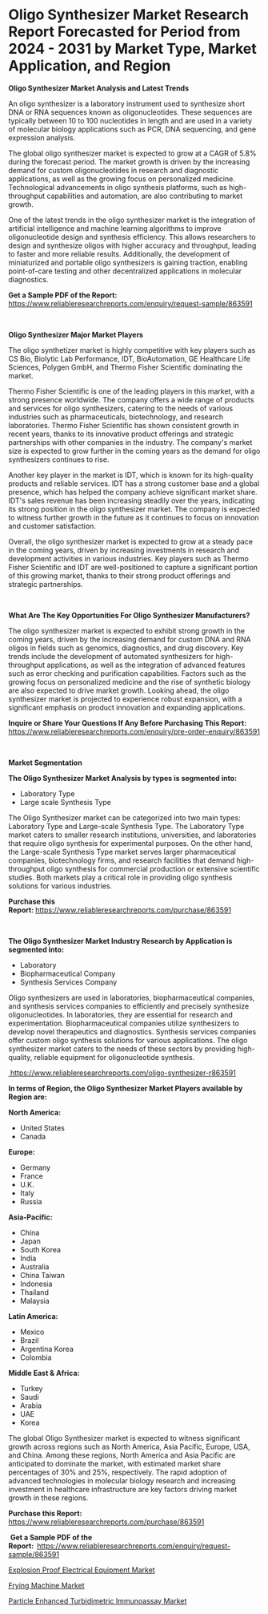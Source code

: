 <p><h1>Oligo Synthesizer Market Research Report Forecasted for Period from 2024 -  2031 by Market Type, Market Application, and Region</h1></p><p><strong>Oligo Synthesizer Market Analysis and Latest Trends</strong></p>
<p><p>An oligo synthesizer is a laboratory instrument used to synthesize short DNA or RNA sequences known as oligonucleotides. These sequences are typically between 10 to 100 nucleotides in length and are used in a variety of molecular biology applications such as PCR, DNA sequencing, and gene expression analysis.</p><p>The global oligo synthesizer market is expected to grow at a CAGR of 5.8% during the forecast period. The market growth is driven by the increasing demand for custom oligonucleotides in research and diagnostic applications, as well as the growing focus on personalized medicine. Technological advancements in oligo synthesis platforms, such as high-throughput capabilities and automation, are also contributing to market growth.</p><p>One of the latest trends in the oligo synthesizer market is the integration of artificial intelligence and machine learning algorithms to improve oligonucleotide design and synthesis efficiency. This allows researchers to design and synthesize oligos with higher accuracy and throughput, leading to faster and more reliable results. Additionally, the development of miniaturized and portable oligo synthesizers is gaining traction, enabling point-of-care testing and other decentralized applications in molecular diagnostics.</p></p>
<p><strong>Get a Sample PDF of the Report:&nbsp;</strong> <a href="https://www.reliableresearchreports.com/enquiry/request-sample/863591">https://www.reliableresearchreports.com/enquiry/request-sample/863591</a></p>
<p>&nbsp;</p>
<p><strong>Oligo Synthesizer Major Market Players</strong></p>
<p><p>The oligo synthetizer market is highly competitive with key players such as CS Bio, Biolytic Lab Performance, IDT, BioAutomation, GE Healthcare Life Sciences, Polygen GmbH, and Thermo Fisher Scientific dominating the market. </p><p>Thermo Fisher Scientific is one of the leading players in this market, with a strong presence worldwide. The company offers a wide range of products and services for oligo synthesizers, catering to the needs of various industries such as pharmaceuticals, biotechnology, and research laboratories. Thermo Fisher Scientific has shown consistent growth in recent years, thanks to its innovative product offerings and strategic partnerships with other companies in the industry. The company's market size is expected to grow further in the coming years as the demand for oligo synthesizers continues to rise.</p><p>Another key player in the market is IDT, which is known for its high-quality products and reliable services. IDT has a strong customer base and a global presence, which has helped the company achieve significant market share. IDT's sales revenue has been increasing steadily over the years, indicating its strong position in the oligo synthesizer market. The company is expected to witness further growth in the future as it continues to focus on innovation and customer satisfaction.</p><p>Overall, the oligo synthesizer market is expected to grow at a steady pace in the coming years, driven by increasing investments in research and development activities in various industries. Key players such as Thermo Fisher Scientific and IDT are well-positioned to capture a significant portion of this growing market, thanks to their strong product offerings and strategic partnerships.</p></p>
<p>&nbsp;</p>
<p><strong>What Are The Key Opportunities For Oligo Synthesizer Manufacturers?</strong></p>
<p><p>The oligo synthesizer market is expected to exhibit strong growth in the coming years, driven by the increasing demand for custom DNA and RNA oligos in fields such as genomics, diagnostics, and drug discovery. Key trends include the development of automated synthesizers for high-throughput applications, as well as the integration of advanced features such as error checking and purification capabilities. Factors such as the growing focus on personalized medicine and the rise of synthetic biology are also expected to drive market growth. Looking ahead, the oligo synthesizer market is projected to experience robust expansion, with a significant emphasis on product innovation and expanding applications.</p></p>
<p><strong>Inquire or Share Your Questions If Any Before Purchasing This Report:</strong> <a href="https://www.reliableresearchreports.com/enquiry/pre-order-enquiry/863591">https://www.reliableresearchreports.com/enquiry/pre-order-enquiry/863591</a></p>
<p>&nbsp;</p>
<p><strong>Market Segmentation</strong></p>
<p><strong>The Oligo Synthesizer Market Analysis by types is segmented into:</strong></p>
<p><ul><li>Laboratory Type</li><li>Large scale Synthesis Type</li></ul></p>
<p><p>The Oligo Synthesizer market can be categorized into two main types: Laboratory Type and Large-scale Synthesis Type. The Laboratory Type market caters to smaller research institutions, universities, and laboratories that require oligo synthesis for experimental purposes. On the other hand, the Large-scale Synthesis Type market serves larger pharmaceutical companies, biotechnology firms, and research facilities that demand high-throughput oligo synthesis for commercial production or extensive scientific studies. Both markets play a critical role in providing oligo synthesis solutions for various industries.</p></p>
<p><strong>Purchase this Report:&nbsp;</strong><a href="https://www.reliableresearchreports.com/purchase/863591">https://www.reliableresearchreports.com/purchase/863591</a></p>
<p>&nbsp;</p>
<p><strong>The Oligo Synthesizer Market Industry Research by Application is segmented into:</strong></p>
<p><ul><li>Laboratory</li><li>Biopharmaceutical Company</li><li>Synthesis Services Company</li></ul></p>
<p><p>Oligo synthesizers are used in laboratories, biopharmaceutical companies, and synthesis services companies to efficiently and precisely synthesize oligonucleotides. In laboratories, they are essential for research and experimentation. Biopharmaceutical companies utilize synthesizers to develop novel therapeutics and diagnostics. Synthesis services companies offer custom oligo synthesis solutions for various applications. The oligo synthesizer market caters to the needs of these sectors by providing high-quality, reliable equipment for oligonucleotide synthesis.</p></p>
<p><a href="https://www.reliableresearchreports.com/oligo-synthesizer-r863591">&nbsp;https://www.reliableresearchreports.com/oligo-synthesizer-r863591</a></p>
<p><strong>In terms of Region, the Oligo Synthesizer Market Players available by Region are:</strong></p>
<p>
    <p> <strong> North America: </strong>
        <ul>
            <li>United States</li>
            <li>Canada</li>
        </ul>
        </p> 
    <p> <strong> Europe: </strong>
        <ul>
            <li>Germany</li>
            <li>France</li>
            <li>U.K.</li>
            <li>Italy</li>
            <li>Russia</li>
        </ul>
        </p> 
    <p> <strong> Asia-Pacific: </strong>
        <ul>
            <li>China</li>
            <li>Japan</li>
            <li>South Korea</li>
            <li>India</li>
            <li>Australia</li>
            <li>China Taiwan</li>
            <li>Indonesia</li>
            <li>Thailand</li>
            <li>Malaysia</li>
        </ul>
        </p> 
    <p> <strong> Latin America: </strong>
        <ul>
            <li>Mexico</li>
            <li>Brazil</li>
            <li>Argentina Korea</li>
            <li>Colombia</li>
        </ul>
        </p> 
    <p> <strong> Middle East & Africa: </strong>
        <ul>
            <li>Turkey</li>
            <li>Saudi</li>
            <li>Arabia</li>
            <li>UAE</li>
            <li>Korea</li>
        </ul>
    </p>
    </p>
<p><p>The global Oligo Synthesizer market is expected to witness significant growth across regions such as North America, Asia Pacific, Europe, USA, and China. Among these regions, North America and Asia Pacific are anticipated to dominate the market, with estimated market share percentages of 30% and 25%, respectively. The rapid adoption of advanced technologies in molecular biology research and increasing investment in healthcare infrastructure are key factors driving market growth in these regions.</p></p>
<p><strong>Purchase this Report: </strong><a href="https://www.reliableresearchreports.com/purchase/863591">https://www.reliableresearchreports.com/purchase/863591</a></p>
<p>&nbsp;<strong>Get a Sample PDF of the Report:&nbsp;&nbsp;</strong><a href="https://www.reliableresearchreports.com/enquiry/request-sample/863591">https://www.reliableresearchreports.com/enquiry/request-sample/863591</a></p>
<p><strong></strong></p>
<p><p><a href="https://github.com/sofayahoo2023/Market-Research-Report-List-4/blob/main/explosion-proof-electrical-equipment-market.md">Explosion Proof Electrical Equipment Market</a></p><p><a href="https://github.com/joannesouthgate/Market-Research-Report-List-2/blob/main/frying-machine-market.md">Frying Machine Market</a></p><p><a href="https://eight-handstand-8fb.notion.site/Analyzing-Particle-Enhanced-Turbidimetric-Immunoassay-Market-Global-Industry-Perspective-and-Foreca-c904baf3461c4bb8beda0c5f38e5f103">Particle Enhanced Turbidimetric Immunoassay Market</a></p></p>